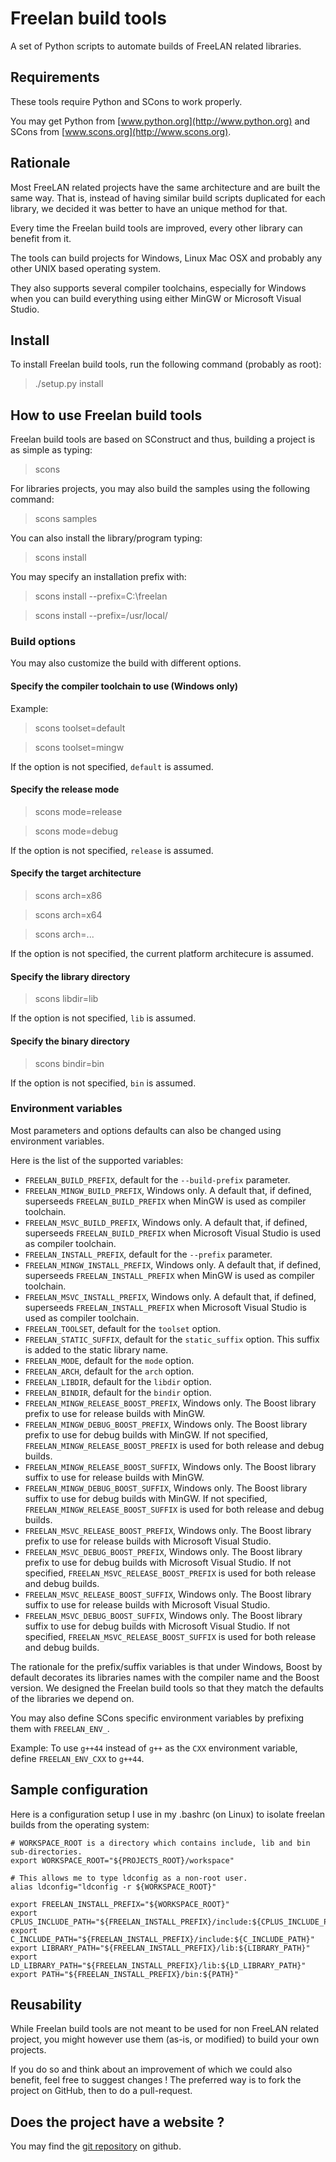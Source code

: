 Freelan build tools
===================

A set of Python scripts to automate builds of FreeLAN related libraries.

Requirements
------------

These tools require Python and SCons to work properly.

You may get Python from [www.python.org](http://www.python.org) and SCons from [www.scons.org](http://www.scons.org).

Rationale
---------

Most FreeLAN related projects have the same architecture and are built the same way. That is, instead of having similar build scripts duplicated for each library, we decided it was better to have an unique method for that.

Every time the Freelan build tools are improved, every other library can benefit from it.

The tools can build projects for Windows, Linux Mac OSX and probably any other UNIX based operating system.

They also supports several compiler toolchains, especially for Windows when you can build everything using either MinGW or Microsoft Visual Studio.

Install
-------

To install Freelan build tools, run the following command (probably as root):

> ./setup.py install

How to use Freelan build tools
------------------------------

Freelan build tools are based on SConstruct and thus, building a project is as simple as typing:

> scons

For libraries projects, you may also build the samples using the following command:

> scons samples

You can also install the library/program typing:

> scons install

You may specify an installation prefix with:

> scons install --prefix=C:\freelan

> scons install --prefix=/usr/local/

### Build options

You may also customize the build with different options.

#### Specify the compiler toolchain to use (Windows only)

Example:

> scons toolset=default

> scons toolset=mingw

If the option is not specified, `default` is assumed.

#### Specify the release mode

> scons mode=release

> scons mode=debug

If the option is not specified, `release` is assumed.

#### Specify the target architecture

> scons arch=x86

> scons arch=x64

> scons arch=...

If the option is not specified, the current platform architecure is assumed.

#### Specify the library directory

> scons libdir=lib

If the option is not specified, `lib` is assumed.

#### Specify the binary directory

> scons bindir=bin

If the option is not specified, `bin` is assumed.

### Environment variables

Most parameters and options defaults can also be changed using environment variables.

Here is the list of the supported variables:

- `FREELAN_BUILD_PREFIX`, default for the `--build-prefix` parameter.
- `FREELAN_MINGW_BUILD_PREFIX`, Windows only. A default that, if defined, superseeds `FREELAN_BUILD_PREFIX` when MinGW is used as compiler toolchain.
- `FREELAN_MSVC_BUILD_PREFIX`, Windows only. A default that, if defined, superseeds `FREELAN_BUILD_PREFIX` when Microsoft Visual Studio is used as compiler toolchain.
- `FREELAN_INSTALL_PREFIX`, default for the `--prefix` parameter.
- `FREELAN_MINGW_INSTALL_PREFIX`, Windows only. A default that, if defined, superseeds `FREELAN_INSTALL_PREFIX` when MinGW is used as compiler toolchain.
- `FREELAN_MSVC_INSTALL_PREFIX`, Windows only. A default that, if defined, superseeds `FREELAN_INSTALL_PREFIX` when Microsoft Visual Studio is used as compiler toolchain.
- `FREELAN_TOOLSET`, default for the `toolset` option.
- `FREELAN_STATIC_SUFFIX`, default for the `static_suffix` option. This suffix is added to the static library name.
- `FREELAN_MODE`, default for the `mode` option.
- `FREELAN_ARCH`, default for the `arch` option.
- `FREELAN_LIBDIR`, default for the `libdir` option.
- `FREELAN_BINDIR`, default for the `bindir` option.
- `FREELAN_MINGW_RELEASE_BOOST_PREFIX`, Windows only. The Boost library prefix to use for release builds with MinGW.
- `FREELAN_MINGW_DEBUG_BOOST_PREFIX`, Windows only. The Boost library prefix to use for debug builds with MinGW. If not specified, `FREELAN_MINGW_RELEASE_BOOST_PREFIX` is used for both release and debug builds.
- `FREELAN_MINGW_RELEASE_BOOST_SUFFIX`, Windows only. The Boost library suffix to use for release builds with MinGW.
- `FREELAN_MINGW_DEBUG_BOOST_SUFFIX`, Windows only. The Boost library suffix to use for debug builds with MinGW. If not specified, `FREELAN_MINGW_RELEASE_BOOST_SUFFIX` is used for both release and debug builds.
- `FREELAN_MSVC_RELEASE_BOOST_PREFIX`, Windows only. The Boost library prefix to use for release builds with Microsoft Visual Studio.
- `FREELAN_MSVC_DEBUG_BOOST_PREFIX`, Windows only. The Boost library prefix to use for debug builds with Microsoft Visual Studio. If not specified, `FREELAN_MSVC_RELEASE_BOOST_PREFIX` is used for both release and debug builds.
- `FREELAN_MSVC_RELEASE_BOOST_SUFFIX`, Windows only. The Boost library suffix to use for release builds with Microsoft Visual Studio.
- `FREELAN_MSVC_DEBUG_BOOST_SUFFIX`, Windows only. The Boost library suffix to use for debug builds with Microsoft Visual Studio. If not specified, `FREELAN_MSVC_RELEASE_BOOST_SUFFIX` is used for both release and debug builds.

The rationale for the prefix/suffix variables is that under Windows, Boost by default decorates its libraries names with the compiler name and the Boost version. We designed the Freelan build tools so that they match the defaults of the libraries we depend on.

You may also define SCons specific environment variables by prefixing them with `FREELAN_ENV_`.

Example: To use `g++44` instead of `g++` as the `CXX` environment variable, define `FREELAN_ENV_CXX` to `g++44`.

Sample configuration
--------------------

Here is a configuration setup I use in my .bashrc (on Linux) to isolate freelan builds from the operating system:

    # WORKSPACE_ROOT is a directory which contains include, lib and bin sub-directories.
    export WORKSPACE_ROOT="${PROJECTS_ROOT}/workspace"
    
    # This allows me to type ldconfig as a non-root user.
    alias ldconfig="ldconfig -r ${WORKSPACE_ROOT}"
    
    export FREELAN_INSTALL_PREFIX="${WORKSPACE_ROOT}"
    export CPLUS_INCLUDE_PATH="${FREELAN_INSTALL_PREFIX}/include:${CPLUS_INCLUDE_PATH}"
    export C_INCLUDE_PATH="${FREELAN_INSTALL_PREFIX}/include:${C_INCLUDE_PATH}"
    export LIBRARY_PATH="${FREELAN_INSTALL_PREFIX}/lib:${LIBRARY_PATH}"
    export LD_LIBRARY_PATH="${FREELAN_INSTALL_PREFIX}/lib:${LD_LIBRARY_PATH}"
    export PATH="${FREELAN_INSTALL_PREFIX}/bin:${PATH}"

Reusability
-----------

While Freelan build tools are not meant to be used for non FreeLAN related project, you might however use them (as-is, or modified) to build your own projects.

If you do so and think about an improvement of which we could also benefit, feel free to suggest changes ! The preferred way is to fork the project on GitHub, then to do a pull-request.

Does the project have a website ?
---------------------------------

You may find the [git repository](https://github.com/freelan-developers/freelan-buildtools) on github.
